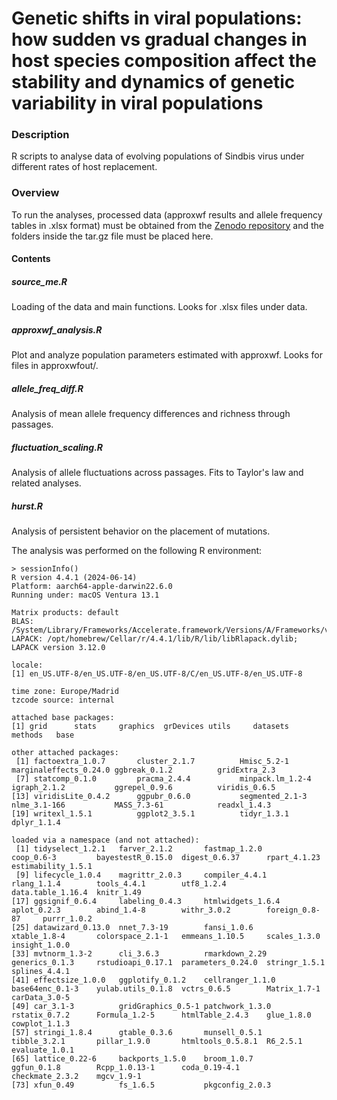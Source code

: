 # Genetic shifts in viral populations: how sudden vs gradual changes in host species composition affect the stability and dynamics of genetic variability in viral populations

### Description
R scripts to analyse data of evolving populations of Sindbis virus under different rates of host replacement.

### Overview
To run the analyses, processed data (approxwf results and allele frequency tables in .xlsx format) must be obtained from the [Zenodo repository](https://zenodo.org/) and the folders inside the tar.gz file must be placed here.

#### Contents
##### source_me.R
Loading of the data and main functions. Looks for .xlsx files under data.

##### approxwf_analysis.R
Plot and analyze population parameters estimated with approxwf. Looks for files in approxwfout/.

##### allele_freq_diff.R
Analysis of mean allele frequency differences and richness through passages.

##### fluctuation_scaling.R
Analysis of allele fluctuations across passages. Fits to Taylor's law and related analyses.

##### hurst.R
Analysis of persistent behavior on the placement of mutations.

The analysis was performed on the following R environment:

```
> sessionInfo()
R version 4.4.1 (2024-06-14)
Platform: aarch64-apple-darwin22.6.0
Running under: macOS Ventura 13.1

Matrix products: default
BLAS:   /System/Library/Frameworks/Accelerate.framework/Versions/A/Frameworks/vecLib.framework/Versions/A/libBLAS.dylib 
LAPACK: /opt/homebrew/Cellar/r/4.4.1/lib/R/lib/libRlapack.dylib;  LAPACK version 3.12.0

locale:
[1] en_US.UTF-8/en_US.UTF-8/en_US.UTF-8/C/en_US.UTF-8/en_US.UTF-8

time zone: Europe/Madrid
tzcode source: internal

attached base packages:
[1] grid      stats     graphics  grDevices utils     datasets  methods   base     

other attached packages:
 [1] factoextra_1.0.7       cluster_2.1.7          Hmisc_5.2-1            marginaleffects_0.24.0 ggbreak_0.1.2          gridExtra_2.3         
 [7] statcomp_0.1.0         pracma_2.4.4           minpack.lm_1.2-4       igraph_2.1.2           ggrepel_0.9.6          viridis_0.6.5         
[13] viridisLite_0.4.2      ggpubr_0.6.0           segmented_2.1-3        nlme_3.1-166           MASS_7.3-61            readxl_1.4.3          
[19] writexl_1.5.1          ggplot2_3.5.1          tidyr_1.3.1            dplyr_1.1.4           

loaded via a namespace (and not attached):
 [1] tidyselect_1.2.1   farver_2.1.2       fastmap_1.2.0      coop_0.6-3         bayestestR_0.15.0  digest_0.6.37      rpart_4.1.23       estimability_1.5.1
 [9] lifecycle_1.0.4    magrittr_2.0.3     compiler_4.4.1     rlang_1.1.4        tools_4.4.1        utf8_1.2.4         data.table_1.16.4  knitr_1.49        
[17] ggsignif_0.6.4     labeling_0.4.3     htmlwidgets_1.6.4  aplot_0.2.3        abind_1.4-8        withr_3.0.2        foreign_0.8-87     purrr_1.0.2       
[25] datawizard_0.13.0  nnet_7.3-19        fansi_1.0.6        xtable_1.8-4       colorspace_2.1-1   emmeans_1.10.5     scales_1.3.0       insight_1.0.0     
[33] mvtnorm_1.3-2      cli_3.6.3          rmarkdown_2.29     generics_0.1.3     rstudioapi_0.17.1  parameters_0.24.0  stringr_1.5.1      splines_4.4.1     
[41] effectsize_1.0.0   ggplotify_0.1.2    cellranger_1.1.0   base64enc_0.1-3    yulab.utils_0.1.8  vctrs_0.6.5        Matrix_1.7-1       carData_3.0-5     
[49] car_3.1-3          gridGraphics_0.5-1 patchwork_1.3.0    rstatix_0.7.2      Formula_1.2-5      htmlTable_2.4.3    glue_1.8.0         cowplot_1.1.3     
[57] stringi_1.8.4      gtable_0.3.6       munsell_0.5.1      tibble_3.2.1       pillar_1.9.0       htmltools_0.5.8.1  R6_2.5.1           evaluate_1.0.1    
[65] lattice_0.22-6     backports_1.5.0    broom_1.0.7        ggfun_0.1.8        Rcpp_1.0.13-1      coda_0.19-4.1      checkmate_2.3.2    mgcv_1.9-1        
[73] xfun_0.49          fs_1.6.5           pkgconfig_2.0.3      
```

